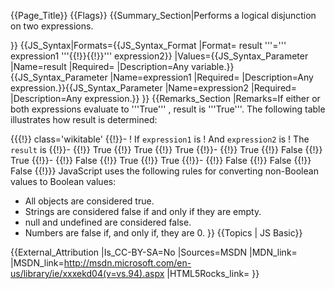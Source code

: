 {{Page_Title}}
{{Flags}}
{{Summary_Section|Performs a logical disjunction on two expressions.

}}
{{JS_Syntax|Formats={{JS_Syntax_Format
|Format= result '''=''' expression1 '''{{!}}{{!}}''' expression2}}
|Values={{JS_Syntax_Parameter
|Name=result
|Required=
|Description=Any variable.}}{{JS_Syntax_Parameter
|Name=expression1
|Required=
|Description=Any expression.}}{{JS_Syntax_Parameter
|Name=expression2
|Required=
|Description=Any expression.}}
}}
{{Remarks_Section
|Remarks=If either or both expressions evaluate to '''True''' , result is '''True'''. The following table illustrates how result is determined:

{{{!}} class='wikitable'
{{!}}-
! If <code>expression1</code> is
! And <code>expression2</code> is
! The <code>result</code> is
{{!}}-
{{!}} True
{{!}} True
{{!}} True
{{!}}-
{{!}} True
{{!}} False
{{!}} True
{{!}}-
{{!}} False
{{!}} True
{{!}} True
{{!}}-
{{!}} False
{{!}} False
{{!}} False
{{!}}} 
JavaScript uses the following rules for converting non-Boolean values to Boolean values:

* All objects are considered true.
* Strings are considered false if and only if they are empty.
* null and undefined are considered false.
* Numbers are false if, and only if, they are 0.
}}
{{Topics | JS Basic}}

{{External_Attribution
|Is_CC-BY-SA=No
|Sources=MSDN
|MDN_link=
|MSDN_link=http://msdn.microsoft.com/en-us/library/ie/xxxekd04(v=vs.94).aspx
|HTML5Rocks_link=
}}